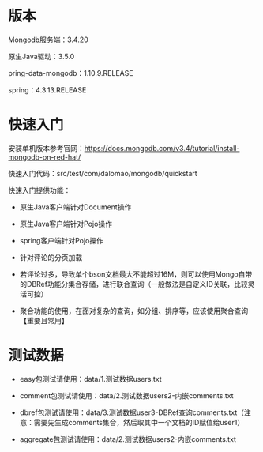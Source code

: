 # 版本

Mongodb服务端：3.4.20

原生Java驱动：3.5.0

pring-data-mongodb：1.10.9.RELEASE

spring：4.3.13.RELEASE

# 快速入门

安装单机版本参考官网：https://docs.mongodb.com/v3.4/tutorial/install-mongodb-on-red-hat/

快速入门代码：src/test/com/dalomao/mongodb/quickstart

快速入门提供功能：

* 原生Java客户端针对Document操作

* 原生Java客户端针对Pojo操作

* spring客户端针对Pojo操作

* 针对评论的分页加载

* 若评论过多，导致单个bson文档最大不能超过16M，则可以使用Mongo自带的DBRef功能分集合存储，进行联合查询（一般做法是自定义ID关联，比较灵活可控）

* 聚合功能的使用，在面对复杂的查询，如分组、排序等，应该使用聚合查询【重要且常用】

# 测试数据

* easy包测试请使用：data/1.测试数据users.txt

* comment包测试请使用：data/2.测试数据users2-内嵌comments.txt

* dbref包测试请使用：data/3.测试数据user3-DBRef查询comments.txt（注意：需要先生成comments集合，然后取其中一个文档的ID赋值给user1）

* aggregate包测试请使用：data/2.测试数据users2-内嵌comments.txt
